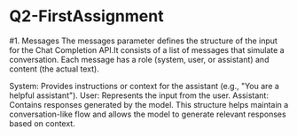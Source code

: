 # Q2-FirstAssignment
#1. Messages
The messages parameter defines the structure of the input for the Chat Completion API.It consists of a list of messages that simulate a conversation. Each message has a role (system, user, or assistant) and content (the actual text).
  
  System: Provides instructions or context for the assistant (e.g., "You are a helpful assistant").
User: Represents the input from the user.
Assistant: Contains responses generated by the model.
This structure helps maintain a conversation-like flow and allows the model to generate relevant responses based on context.
